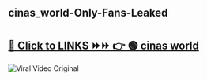 
 ## cinas_world-Only-Fans-Leaked

# <h2><a href="https://clipsfans.com/cinas_world&ref=git">🔗 Click to LINKS ⏩⏩ 👉 🟢 cinas world </a></h2>

<a href="https://clipsfans.com/cinas_world&ref=git" rel="nofollow" data-target="animated-image.originalLink"><img src="https://i.ibb.co.com/xMMVF88/686577567.gif" alt="Viral Video Original" style="max-width: 100%; display: inline-block;" data-target="animated-image.originalImage"></a>
